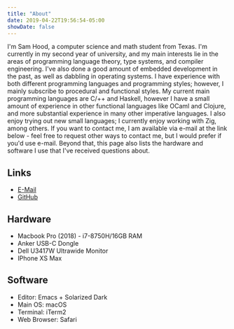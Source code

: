 ```yaml
---
title: "About"
date: 2019-04-22T19:56:54-05:00
showDate: false
---
```


I'm Sam Hood, a computer science and math student from Texas. I'm currently in my second year of university, and my main interests lie in the areas of programming language theory, type systems, and compiler engineering. I've also done a good amount of embedded development in the past, as well as dabbling in operating systems. I have experience with both different programming languages and programming styles; however, I mainly subscribe to procedural and functional styles. My current main programming languages are C/++ and Haskell, however I have a small amount of experience in other functional languages like OCaml and Clojure, and more substantial experience in many other imperative languages. I also enjoy trying out new small languages; I currently enjoy working with Zig, among others. If you want to contact me, I am available via e-mail at the link below - feel free to request other ways to contact me, but I would prefer if you'd use e-mail. Beyond that, this page also lists the hardware and software I use that I've received questions about.

## Links
* [E-Mail](mailto:samjdhood@gmail.com)
* [GitHub](https://github.com/sjdh02)

## Hardware
* Macbook Pro (2018) - i7-8750H/16GB RAM
* Anker USB-C Dongle
* Dell U3417W Ultrawide Monitor
* IPhone XS Max

## Software
* Editor: Emacs + Solarized Dark
* Main OS: macOS
* Terminal: iTerm2
* Web Browser: Safari


